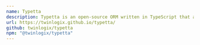 ```yaml
---
name: Typetta
description: Typetta is an open-source ORM written in TypeScript that aims to allow seamless access to data in a typed fashion to all main SQL databases (MySQL, PostgreSQL, Microsoft SQL Server, SQLLite3, CockroachDB, MariaDB, Oracle & Amazon Redshift) and also to the NoSQL database MongoDB.
url: https://twinlogix.github.io/typetta/
github: twinlogix/typetta
npm: "@twinlogix/typetta"
---
```

